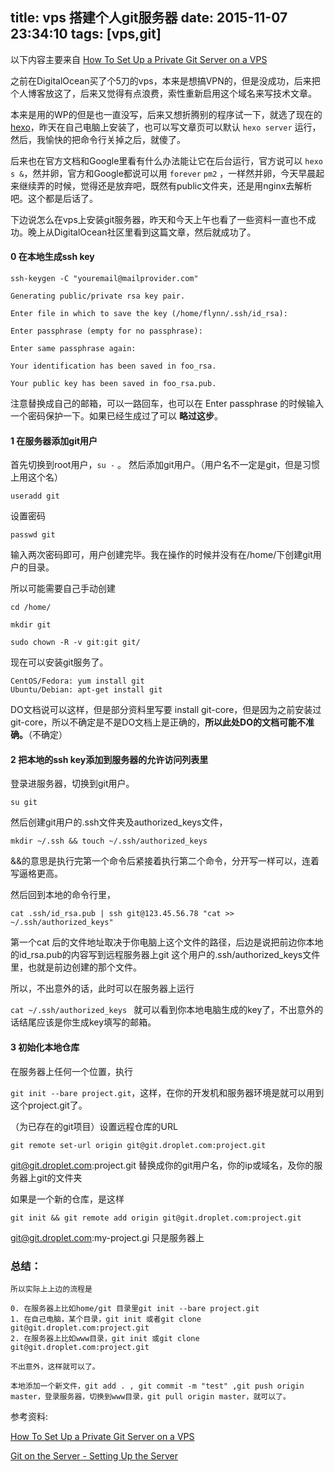 title: vps 搭建个人git服务器
date: 2015-11-07 23:34:10
tags:  [vps,git]
---


以下内容主要来自
	[How To Set Up a Private Git Server on a VPS](https://www.digitalocean.com/community/tutorials/how-to-set-up-a-private-git-server-on-a-vps)

之前在DigitalOcean买了个5刀的vps，本来是想搞VPN的，但是没成功，后来把个人博客放这了，后来又觉得有点浪费，索性重新启用这个域名来写技术文章。

本来是用的WP的但是也一直没写，后来又想折腾别的程序试一下，就选了现在的[hexo](https://hexo.io)，昨天在自己电脑上安装了，也可以写文章页可以默认 `hexo server` 运行，然后，我愉快的把命令行关掉之后，就傻了。

后来也在官方文档和Google里看有什么办法能让它在后台运行，官方说可以 `hexo s &`，然并卵，官方和Google都说可以用 `forever` `pm2` ，一样然并卵，今天早晨起来继续弄的时候，觉得还是放弃吧，既然有public文件夹，还是用nginx去解析吧。这个都是后话了。

下边说怎么在vps上安装git服务器，昨天和今天上午也看了一些资料一直也不成功。晚上从DigitalOcean社区里看到这篇文章，然后就成功了。


#### 0 在本地生成ssh key

	ssh-keygen -C "youremail@mailprovider.com"

	Generating public/private rsa key pair.
	
	Enter file in which to save the key (/home/flynn/.ssh/id_rsa):
	
	Enter passphrase (empty for no passphrase):
	
	Enter same passphrase again: 
	
	Your identification has been saved in foo_rsa.
	
	Your public key has been saved in foo_rsa.pub.


注意替换成自己的邮箱，可以一路回车，也可以在 Enter passphrase 的时候输入一个密码保护一下。如果已经生成过了可以 **略过这步**。
#### 1 在服务器添加git用户
首先切换到root用户，`su -` 。
然后添加git用户。（用户名不一定是git，但是习惯上用这个名）

`useradd git`

设置密码

`passwd git`

输入两次密码即可，用户创建完毕。我在操作的时候并没有在/home/下创建git用户的目录。

所以可能需要自己手动创建

`cd /home/`

`mkdir git `

`sudo chown -R -v git:git git/`

现在可以安装git服务了。


    CentOS/Fedora: yum install git
    Ubuntu/Debian: apt-get install git

DO文档说可以这样，但是部分资料里写要 install git-core，但是因为之前安装过git-core，所以不确定是不是DO文档上是正确的，**所以此处DO的文档可能不准确。**（不确定）

#### 2 把本地的ssh key添加到服务器的允许访问列表里

登录进服务器，切换到git用户。

`su git`

然后创建git用户的.ssh文件夹及authorized_keys文件，

`mkdir ~/.ssh && touch ~/.ssh/authorized_keys`


&&的意思是执行完第一个命令后紧接着执行第二个命令，分开写一样可以，连着写逼格更高。

然后回到本地的命令行里，

`cat .ssh/id_rsa.pub | ssh git@123.45.56.78 "cat >> ~/.ssh/authorized_keys"`

第一个cat 后的文件地址取决于你电脑上这个文件的路径，后边是说把前边你本地的id_rsa.pub的内容写到远程服务器上git 这个用户的.ssh/authorized_keys文件里，也就是前边创建的那个文件。

所以，不出意外的话，此时可以在服务器上运行

`cat ~/.ssh/authorized_keys ` 就可以看到你本地电脑生成的key了，不出意外的话结尾应该是你生成key填写的邮箱。

#### 3 初始化本地仓库

在服务器上任何一个位置，执行

`git init --bare project.git`，这样，在你的开发机和服务器环境是就可以用到这个project.git了。

（为已存在的git项目）设置远程仓库的URL

`git remote set-url origin git@git.droplet.com:project.git`

git@git.droplet.com:project.git 替换成你的git用户名，你的ip或域名，及你的服务器上git的文件夹

如果是一个新的仓库，是这样

`git init && git remote add origin git@git.droplet.com:project.git`

git@git.droplet.com:my-project.gi 只是服务器上


### 总结：

	所以实际上上边的流程是
	
	0. 在服务器上比如home/git 目录里git init --bare project.git
	1. 在自己电脑，某个目录，git init 或者git clone git@git.droplet.com:project.git
	2. 在服务器上比如www目录，git init 或git clone git@git.droplet.com:project.git
	
	不出意外，这样就可以了。
	
	本地添加一个新文件，git add . , git commit -m "test" ,git push origin master，登录服务器，切换到www目录，git pull origin master，就可以了。
	
	
参考资料:

[How To Set Up a Private Git Server on a VPS](https://www.digitalocean.com/community/tutorials/how-to-set-up-a-private-git-server-on-a-vps)

[Git on the Server - Setting Up the Server](https://git-scm.com/book/it/v2/Git-on-the-Server-Setting-Up-the-Server)
